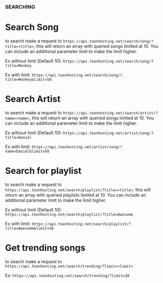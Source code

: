 ### SEARCHING

# Search Song

to search make a request to `https://api.toonhosting.net/search/song/?title=<title>`, this will return an array with queried songs limited at 10. You can include an additional parameter limit to make the limit higher. 

Ex without limit (Default 10):
`https://api.toonhosting.net/search/song/?title=Monkey`

Ex with limit:
`https://api.toonhosting.net/search/song/?title=Monkey&limit=50`

# Search Artist

to search make a request to `https://api.toonhosting.net/search/artist/?name=<name>`, this will return an array with queried songs limited at 10. You can include an additional parameter limit to make the limit higher. 

Ex without limit (Default 10):
`https://api.toonhosting.net/artist/song/?title=Daniel`

Ex with limit:
`https://api.toonhosting.net/artist/song/?name=Daniel&limit=50`

# Search for playlist

to search make a request to `https://api.toonhosting.net/search/playlist/?title=<title>`, this will return an array with queried playlists limited at 10. You can include an additional parameter limit to make the limit higher.

Ex without limit (Default 10):
`https://api.toonhosting.net/search/playlist/?title=Awesome`

Ex with limit:
`https://api.toonhosting.net/search/playlist/?title=Awesome&limit=50`


# Get trending songs

to search make a request to `https://api.toonhosting.net/search/trending/?limit=<limit>`

Ex: 
`https://api.toonhosting.net/search/trending/?limit=20`
